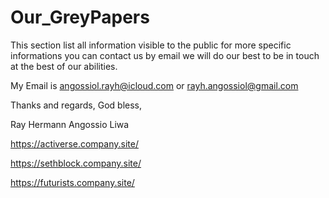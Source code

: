 # Our_GreyPapers

This section list all information visible to the public for more specific informations you can contact us by email 
we will do our best to be in touch at the best of our abilities. 

My Email is angossiol.rayh@icloud.com or rayh.angossiol@gmail.com

Thanks and regards,
God bless,

Ray Hermann
Angossio Liwa

https://activerse.company.site/

https://sethblock.company.site/

https://futurists.company.site/
